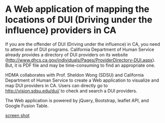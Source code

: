 A Web application of mapping the locations of DUI (Driving under the influence) providers in CA
===

If you are the offender of DUI (Driving under the influence) in CA, you need to attend one of DUI programs. California Department of Human Service already provides a directory of DUI providers on its website (http://www.dhcs.ca.gov/individuals/Pages/ProviderDirectory-DUI.aspx). But, it is PDF file and may be time-consuming to find an appropriate one. 

HDMA collaborates with Prof. Sheldon Wong (SDSU) and California Department of Human Service to create a Web application to visualize and map DUI providers in CA. Users can directly go to http://vision.sdsu.edu/dui/ to check and search a DUI providers.

The Web application is powered by jQuery, Bootstrap, leaflet API, and Google Fusion Table. 

[screen shot](http://vision.sdsu.edu/dui/images/hdma-dui.png)
